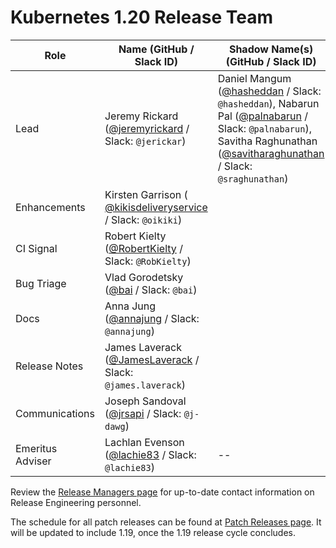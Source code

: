 # Kubernetes 1.20 Release Team

| **Role** | **Name** (**GitHub / Slack ID**) | **Shadow Name(s) (GitHub / Slack ID)** |
|---|---|---|
| Lead | Jeremy Rickard ([@jeremyrickard](https://github.com/jeremyrickard) / Slack: `@jerickar`) | Daniel Mangum ([@hasheddan](https://github.com/hasheddan) / Slack: `@hasheddan`), Nabarun Pal ([@palnabarun](https://github.com/palnabarun) / Slack: `@palnabarun`), Savitha Raghunathan ([@savitharaghunathan](https://github.com/savitharaghunathan) / Slack: `@sraghunathan`) |
| Enhancements | Kirsten Garrison ( [@kikisdeliveryservice](https://github.com/kikisdeliveryservice) / Slack: `@oikiki`) | |
| CI Signal | Robert Kielty ([@RobertKielty](https://github.com/RobertKielty) / Slack: `@RobKielty`) | |
| Bug Triage | Vlad Gorodetsky ([@bai](https://github.com/bai) / Slack: `@bai`) | |
| Docs | Anna Jung ([@annajung](https://github.com/annajung) / Slack: `@annajung`) | |
| Release Notes | James Laverack ([@JamesLaverack](https://github.com/JamesLaverack) / Slack: `@james.laverack`) | |
| Communications | Joseph Sandoval ([@jrsapi](https://github.com/jrsapi) / Slack: `@j-dawg`) | |
| Emeritus Adviser | Lachlan Evenson ([@lachie83](https://github.com/lachie83) / Slack: `@lachie83`) | -- |

Review the [Release Managers page](/release-managers.md) for up-to-date contact information on Release Engineering personnel.

The schedule for all patch releases can be found at [Patch Releases page](/releases/patch-releases.md). It will be updated to include 1.19, once the 1.19 release cycle concludes.